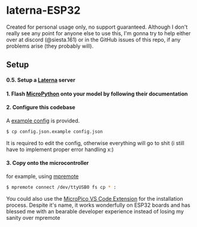 # laterna-ESP32

Created for personal usage only, no support guaranteed. Although I don't really see any point for anyone else to use this, I'm gonna try to help either over at discord (@siesta.161) or in the GitHub issues of this repo, if any problems arise (they probably will).

## Setup

#### 0.5. Setup a [Laterna](https://github.com/siestaw/laterna?tab=readme-ov-file#%EF%B8%8F-setup) server

#### 1. Flash [MicroPython](https://docs.micropython.org/en/latest/esp32/tutorial/intro.html) onto your model by following their documentation

#### 2. Configure this codebase

A [example config](https://github.com/siestaw/laterna-esp32/blob/main/config.json.example) is provided.

```sh
$ cp config.json.example config.json
```

It is required to edit the config, otherwise everything will go to shit (i still have to implement proper error handling x:)

#### 3. Copy onto the microcontroller

for example, using [mpremote](https://docs.micropython.org/en/latest/reference/mpremote.html)

```sh
$ mpremote connect /dev/ttyUSB0 fs cp * :
```

You could also use the [MicroPico VS Code Extension](https://github.com/paulober/MicroPico) for the installation process. Despite it's name, it works wonderfully on ESP32 boards and has blessed me with an bearable developer experience instead of losing my sanity over mpremote
